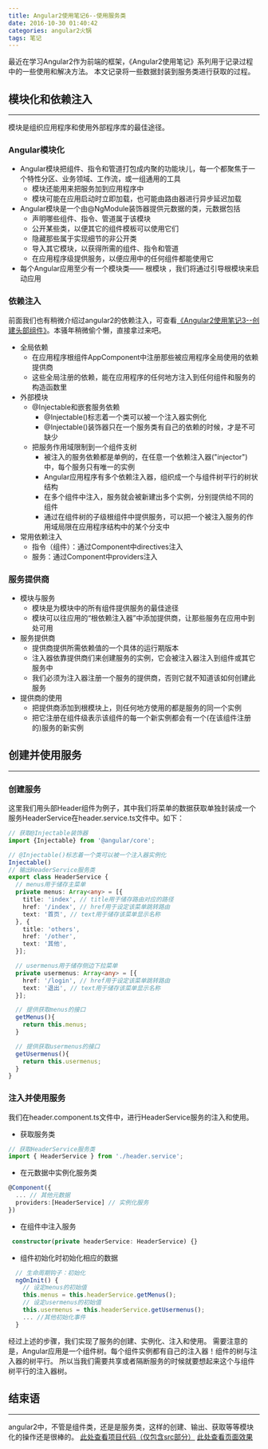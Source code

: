 ```yaml
---
title: Angular2使用笔记6--使用服务类
date: 2016-10-30 01:40:42
categories: angular2火锅
tags: 笔记
---
```

最近在学习Angular2作为前端的框架，《Angular2使用笔记》系列用于记录过程中的一些使用和解决方法。
本文记录将一些数据封装到服务类进行获取的过程。
<!--more-->
## 模块化和依赖注入
-----
模块是组织应用程序和使用外部程序库的最佳途径。
### Angular模块化
- Angular模块把组件、指令和管道打包成内聚的功能块儿，每一个都聚焦于一个特性分区、业务领域、工作流，或一组通用的工具
  - 模块还能用来把服务加到应用程序中
  - 模块可能在应用启动时立即加载，也可能由路由器进行异步延迟加载
- Angular模块是一个由@NgModule装饰器提供元数据的类，元数据包括
  - 声明哪些组件、指令、管道属于该模块
  - 公开某些类，以便其它的组件模板可以使用它们
  - 隐藏那些属于实现细节的非公开类
  - 导入其它模块，以获得所需的组件、指令和管道
  - 在应用程序级提供服务，以便应用中的任何组件都能使用它
- 每个Angular应用至少有一个模块类—— 根模块 ，我们将通过引导根模块来启动应用

### 依赖注入
前面我们也有稍微介绍过angular2的依赖注入，可查看[《Angular2使用笔记3--创建头部组件》](https://godbasin.github.io/2016/10/07/angular2-notes-3-create-header/)。本骚年稍微偷个懒，直接拿过来吧。
- 全局依赖
  - 在应用程序根组件AppComponent中注册那些被应用程序全局使用的依赖提供商
  - 这些全局注册的依赖，能在应用程序的任何地方注入到任何组件和服务的构造函数里
- 外部模块
  - @Injectable和嵌套服务依赖
    - @Injectable()标志着一个类可以被一个注入器实例化
    - @Injectable()装饰器只在一个服务类有自己的依赖的时候，才是不可缺少
  - 把服务作用域限制到一个组件支树
    - 被注入的服务依赖都是单例的，在任意一个依赖注入器("injector")中，每个服务只有唯一的实例
    - Angular应用程序有多个依赖注入器，组织成一个与组件树平行的树状结构
    - 在多个组件中注入，服务就会被新建出多个实例，分别提供给不同的组件
    - 通过在组件树的子级根组件中提供服务，可以把一个被注入服务的作用域局限在应用程序结构中的某个分支中
- 常用依赖注入
  - 指令（组件）：通过Component中directives注入
  - 服务：通过Component中providers注入

### 服务提供商
- 模块与服务
  - 模块是为模块中的所有组件提供服务的最佳途径
  - 模块可以往应用的“根依赖注入器”中添加提供商，让那些服务在应用中到处可用
- 服务提供商
  - 提供商提供所需依赖值的一个具体的运行期版本
  - 注入器依靠提供商们来创建服务的实例，它会被注入器注入到组件或其它服务中
  - 我们必须为注入器注册一个服务的提供商，否则它就不知道该如何创建此服务
- 提供商的使用
  - 把提供商添加到根模块上，则任何地方使用的都是服务的同一个实例
  - 把它注册在组件级表示该组件的每一个新实例都会有一个(在该组件注册的)服务的新实例

## 创建并使用服务
---
### 创建服务
这里我们用头部Header组件为例子，其中我们将菜单的数据获取单独封装成一个服务HeaderService在header.service.ts文件中。如下：
``` ts
// 获取@Injectable装饰器
import {Injectable} from '@angular/core';

// @Injectable()标志着一个类可以被一个注入器实例化
Injectable()
// 输出HeaderService服务类
export class HeaderService {
  // menus用于储存主菜单
  private menus: Array<any> = [{
    title: 'index', // title用于储存路由对应的路径
    href: '/index', // href用于设定该菜单跳转路由
    text: '首页', // text用于储存该菜单显示名称
  }, {
    title: 'others',
    href: '/other',
    text: '其他',
  }];

  // usermenus用于储存侧边下拉菜单
  private usermenus: Array<any> = [{
    href: '/login', // href用于设定该菜单跳转路由
    text: '退出', // text用于储存该菜单显示名称
  }];

  // 提供获取menus的接口
  getMenus(){
    return this.menus;
  }

  // 提供获取usermenus的接口
  getUsermenus(){
    return this.usermenus;
  }
}
```

### 注入并使用服务
我们在header.component.ts文件中，进行HeaderService服务的注入和使用。
- 获取服务类

``` typescript
// 获取HeaderService服务类
import { HeaderService } from './header.service';
```

- 在元数据中实例化服务类

``` typescript
@Component({
  ... // 其他元数据
  providers:[HeaderService] // 实例化服务
})
```

- 在组件中注入服务

``` typescript
 constructor(private headerService: HeaderService) {}
```

- 组件初始化时初始化相应的数据

``` typescript
  // 生命周期钩子：初始化
  ngOnInit() {
    // 设定menus的初始值
    this.menus = this.headerService.getMenus();
    // 设定usermenus的初始值
    this.usermenus = this.headerService.getUsermenus();
    ... //其他初始化事件
  }
```

经过上述的步骤，我们实现了服务的创建、实例化、注入和使用。
需要注意的是，Angular应用是一个组件树。每个组件实例都有自己的注入器！组件的树与注入器的树平行。
所以当我们需要共享或者隔断服务的时候就要想起来这个与组件树平行的注入器树。

## 结束语
-----
angular2中，不管是组件类，还是是服务类，这样的创建、输出、获取等等模块化的操作还是很棒的。
[此处查看项目代码（仅包含src部分）](https://github.com/godbasin/godbasin.github.io/tree/blog-codes/angular2-notes/6-use-service-class)
[此处查看页面效果](http://oc8qsv1w6.bkt.clouddn.com/6-use-service-class/index.html#/index)